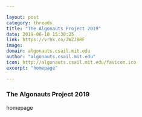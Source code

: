 ```yaml
---

layout: post
category: threads
title: "The Algonauts Project 2019"
date: 2019-06-10 15:30:25
link: https://vrhk.co/2WZJBRF
image: 
domain: algonauts.csail.mit.edu
author: "algonauts.csail.mit.edu"
icon: http://algonauts.csail.mit.edu/favicon.ico
excerpt: "homepage"

---
```


### The Algonauts Project 2019

homepage